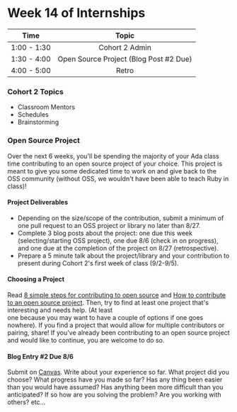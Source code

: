 # Week 14 of Internships

| Time       | Topic |
|:----------:|:--------------------------------:|
|1:00 - 1:30 | Cohort 2 Admin |
|1:30 - 4:00 | Open Source Project (Blog Post #2 Due) |
|4:00 - 5:00 | Retro |

### Cohort 2 Topics
- Classroom Mentors
- Schedules
- Brainstorming

### Open Source Project
Over the next 6 weeks, you'll be spending the majority of your Ada class time
contributing to an open source project of your choice. This project is meant to give
you some dedicated time to work on and give back to the OSS community (without OSS,
  we wouldn't have been able to teach Ruby in class)!

#### Project Deliverables
- Depending on the size/scope of the contribution, submit a minimum of one pull request
to an OSS project or library no later than 8/27.
- Complete 3 blog posts about the project: one due this week (selecting/starting OSS project),
one due 8/6 (check in on progress), and one due at the completion of the project on 8/27
(retrospective).
- Prepare a 5 minute talk about the project/library and your contribution
to present during Cohort 2's first week of class (9/2-9/5).

#### Choosing a Project
Read [8 simple steps for contributing to open source](http://www.sitepoint.com/8-simple-steps-for-contributing-to-open-source/)
and [How to contribute to an open source project](http://myronmars.to/n/dev-blog/2011/09/how-to-contribute-to-an-open-source-project).
Then, try to find at least one project that's interesting and needs help. (At least  
one because you may want to have a couple of options if one goes nowhere). If you
find a project that would allow for multiple contributors or pairing, share! If you've
already been contributing to an open source project and would like to continue, you are welcome
to do so.

#### Blog Entry #2 Due 8/6
Submit on [Canvas](https://canvas.instructure.com/courses/819456/assignments/2896216). Write about your experience so far. What project did you choose? What progress
have you made so far? Has any thing been easier than you would have assumed?
Has anything been more difficult than you anticipated? If so how are you solving
the problem? Are you working with others? etc...
